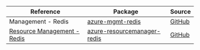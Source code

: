 | Reference | Package | Source |
|---|---|---|
|Management - Redis|[azure-mgmt-redis](https://repo1.maven.org/maven2/com/microsoft/azure/azure-mgmt-redis)|[GitHub](https://github.com/Azure/azure-sdk-for-java)|
|[Resource Management - Redis](resourcemanager-redis-readme.md)|[azure-resourcemanager-redis](https://repo1.maven.org/maven2/com/azure/resourcemanager/azure-resourcemanager-redis)|[GitHub](https://github.com/Azure/azure-sdk-for-java/blob/main/sdk/resourcemanager/azure-resourcemanager-redis)|
